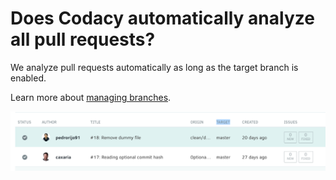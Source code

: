 # Does Codacy automatically analyze all pull requests?

We analyze pull requests automatically as long as the target branch is enabled.

Learn more about [managing branches](../../repositories/managing-branches.md).

![](/images/Screen_Shot_2016-12-06_at_17.37.13.png)
